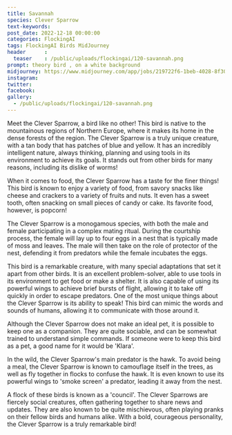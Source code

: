 ```yaml
---
title: Savannah
species: Clever Sparrow
text-keywords: 
post_date: 2022-12-18 00:00:00
categories: FlockingAI
tags: FlockingAI Birds MidJourney 
header      :
  teaser    : /public/uploads/flockingai/120-savannah.png
prompt: theory bird , on a white background
midjourney: https://www.midjourney.com/app/jobs/219722f6-1beb-4028-8f30-752fed72549a
instagram: 
twitter: 
facebook: 
gallery: 
  - /public/uploads/flockingai/120-savannah.png
---
```



Meet the Clever Sparrow, a bird like no other! This bird is native to the mountainous regions of Northern Europe, where it makes its home in the dense forests of the region. The Clever Sparrow is a truly unique creature, with a tan body that has patches of blue and yellow. It has an incredibly intelligent nature, always thinking, planning and using tools in its environment to achieve its goals. It stands out from other birds for many reasons, including its dislike of worms!

When it comes to food, the Clever Sparrow has a taste for the finer things! This bird is known to enjoy a variety of food, from savory snacks like cheese and crackers to a variety of fruits and nuts. It even has a sweet tooth, often snacking on small pieces of candy or cake. Its favorite food, however, is popcorn!

The Clever Sparrow is a monogamous species, with both the male and female participating in a complex mating ritual. During the courtship process, the female will lay up to four eggs in a nest that is typically made of moss and leaves. The male will then take on the role of protector of the nest, defending it from predators while the female incubates the eggs.

This bird is a remarkable creature, with many special adaptations that set it apart from other birds. It is an excellent problem-solver, able to use tools in its environment to get food or make a shelter. It is also capable of using its powerful wings to achieve brief bursts of flight, allowing it to take off quickly in order to escape predators. One of the most unique things about the Clever Sparrow is its ability to speak! This bird can mimic the words and sounds of humans, allowing it to communicate with those around it.

Although the Clever Sparrow does not make an ideal pet, it is possible to keep one as a companion. They are quite sociable, and can be somewhat trained to understand simple commands. If someone were to keep this bird as a pet, a good name for it would be 'Klara'.

In the wild, the Clever Sparrow's main predator is the hawk. To avoid being a meal, the Clever Sparrow is known to camouflage itself in the trees, as well as fly together in flocks to confuse the hawk. It is even known to use its powerful wings to 'smoke screen' a predator, leading it away from the nest.

A flock of these birds is known as a 'council'. The Clever Sparrows are fiercely social creatures, often gathering together to share news and updates. They are also known to be quite mischievous, often playing pranks on their fellow birds and humans alike. With a bold, courageous personality, the Clever Sparrow is a truly remarkable bird!
